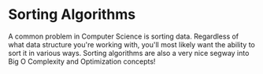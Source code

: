 # Sorting Algorithms

A common problem in Computer Science is sorting data. Regardless of what data structure you're working with, you'll most likely want the ability to sort it in 
various ways. Sorting algorithms are also a very nice segway into Big O Complexity and Optimization concepts!

